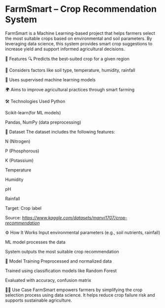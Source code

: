 # FarmSmart – Crop Recommendation System

FarmSmart is a Machine Learning-based project that helps farmers select the most suitable crops based on environmental and soil parameters. By leveraging data science, this system provides smart crop suggestions to increase yield and support informed agricultural decisions.

🚀 Features
🔍 Predicts the best-suited crop for a given region

🌱 Considers factors like soil type, temperature, humidity, rainfall

🧠 Uses supervised machine learning models

🌍 Aims to improve agricultural practices through smart farming

🛠️ Technologies Used
Python

Scikit-learn(for ML models)

Pandas, NumPy (data preprocessing)

📂 Dataset
The dataset includes the following features:

N (Nitrogen)

P (Phosphorous)

K (Potassium)

Temperature

Humidity

pH

Rainfall

Target: Crop label

Source: *https://www.kaggle.com/datasets/manvi1707/crop-recommendation*

⚙️ How It Works
Input environmental parameters (e.g., soil nutrients, rainfall)

ML model processes the data

System outputs the most suitable crop recommendation

🧪 Model Training
Preprocessed and normalized data

Trained using classification models like Random Forest

Evaluated with accuracy, confusion matrix

👨‍🌾 Use Case
FarmSmart empowers farmers by simplifying the crop selection process using data science. It helps reduce crop failure risk and supports sustainable agriculture.
